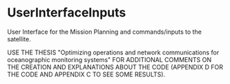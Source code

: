 # UserInterfaceInputs
User Interface for the Mission Planning and commands/inputs to the satellite.

USE THE THESIS "Optimizing operations and network communications for oceanographic monitoring systems" FOR ADDITIONAL COMMENTS ON THE CREATION AND EXPLANATIONS ABOUT THE CODE (APPENDIX D FOR THE CODE AND APPENDIX C TO SEE SOME RESULTS).
